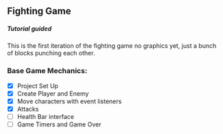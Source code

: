 ## Fighting Game
##### Tutorial guided
This is the first iteration of the fighting game
no graphics yet, just a bunch of blocks punching each other.

### Base Game Mechanics:
- [X] Project Set Up
- [X] Create Player and Enemy
- [X] Move characters with event listeners
- [X] Attacks
- [ ] Health Bar interface
- [ ] Game Timers and Game Over